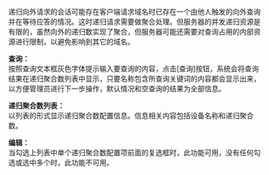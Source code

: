 递归向外请求的会话可能存在客户端请求域名时已存在一个由他人触发的向外查询并在等待应答的情况。这时递归请求需要做聚合处理。但服务器的并发递归资源是有限的，虽然向外的递归数实现了聚合，但服务器可能还需要对查询占用的内部资源进行限制，以避免影响到其它的域名。

**查询：**  
按照查询文本框灰色字体提示输入要查询的内容，点击[查询]按钮，系统会将查询结果在递归聚合数列表中显示，只要名称包含所查询关键词的内容都会显示出来，以方便管理员进行下一步操作，默认情况和空查询的结果为全部信息。

**递归聚合数列表：**  
以列表的形式显示递归聚合数配置信息。信息相关内容包括设备名称和递归聚合数。

**编辑：**  
当勾选上列表中单个递归聚合数配置项前面的复选框时，此功能可用，没有任何勾选或选中多个时，此功能不可用。

